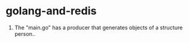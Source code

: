 # golang-and-redis
1. The "main.go" has a producer that generates objects of a structure person.. <br />
